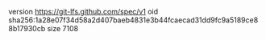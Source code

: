 version https://git-lfs.github.com/spec/v1
oid sha256:1a28e07f34d58a2d407baeb4831e3b44fcaecad31dd9fc9a5189ce88b17930cb
size 7108
